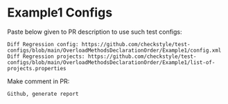 # Example1 Configs
Paste below given to PR description to use such test configs:
```
Diff Regression config: https://github.com/checkstyle/test-configs/blob/main/OverloadMethodsDeclarationOrder/Example1/config.xml
Diff Regression projects: https://github.com/checkstyle/test-configs/blob/main/OverloadMethodsDeclarationOrder/Example1/list-of-projects.properties
```
Make comment in PR:
```
Github, generate report
```
